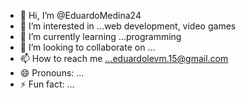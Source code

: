 - 👋 Hi, I’m @EduardoMedina24
- 👀 I’m interested in ...web development, video games
- 🌱 I’m currently learning ...programming
- 💞️ I’m looking to collaborate on ...
- 📫 How to reach me ...eduardolevm.15@gmail.com
- 😄 Pronouns: ...
- ⚡ Fun fact: ...

<!---
EduardoMedina24/EduardoMedina24 is a ✨ special ✨ repository because its `README.md` (this file) appears on your GitHub profile.
You can click the Preview link to take a look at your changes.
--->
